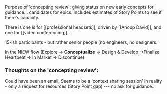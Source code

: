 Purpose of 'concepting review': giving status on new early concepts for guidance... candidates for epics. Includes estimates of Story Points to see if there's capacity.

There is one is for [[professional headsets]], driven by [[Anoop David]], and one for [[video conferencing]].

15-ish participants - but rather senior people (no engineers, no designers.

In the NIEW flow (Explore -> **Conceptualize** -> Design & Develop ->Finalize  Heartbeat -> In Market -> Discontinue).

### Thoughts on the 'concepting review': 
Could have been an email. Seems to be a 'context sharing session' in reality - only a request for resources (Story Point gap) --- no ask for guidance... 